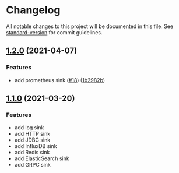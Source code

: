 # Changelog

All notable changes to this project will be documented in this file. See [standard-version](https://github.com/conventional-changelog/standard-version) for commit guidelines.

## [1.2.0](https://github.com/odpf/firehose/releases/tag/1.2.0) (2021-04-07)

### Features

* add prometheus sink ([#18](https://github.com/odpf/firehose/issues/18)) ([1b2982b](https://github.com/odpf/firehose/commit/1b2982b92e84d13310ba7022f5ad72188326dcff))


## [1.1.0](https://github.com/odpf/firehose/releases/tag/1.1.0) (2021-03-20)

### Features

- add log sink
- add HTTP sink
- add JDBC sink
- add InfluxDB sink
- add Redis sink
- add ElasticSearch sink
- add GRPC sink